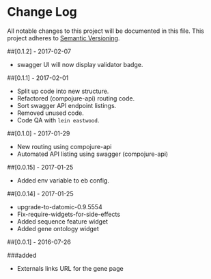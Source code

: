 # Change Log
All notable changes to this project will be documented in this file.
This project adheres to [Semantic Versioning](http://semver.org/).

##[0.1.2] - 2017-02-07
- swagger UI will now display validator badge.

##[0.1.1] - 2017-02-01
- Split up code into new structure.
- Refactored (compojure-api) routing code.
- Sort swagger API endpoint listings.
- Removed unused code.
- Code QA with `lein eastwood`.

##[0.1.0] - 2017-01-29
- New routing using compojure-api
- Automated API listing using swagger (compojure-api)

##[0.0.15] - 2017-01-25
- Added env variable to eb config.

##[0.0.14] - 2017-01-25
- upgrade-to-datomic-0.9.5554
- Fix-require-widgets-for-side-effects
- Added sequence feature widget
- Added gene ontology widget

##[0.0.1] - 2016-07-26

###added
- Externals links URL for the gene page
